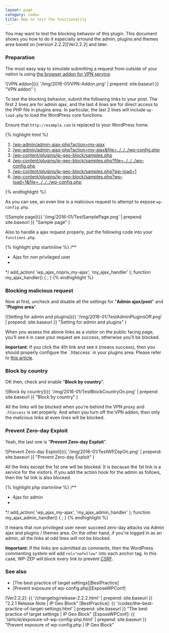 ```yaml
---
layout: page
category: codex
title: How to test the functionality
---
```


You may want to test the blocking behavior of this plugin. This document 
shows you how to do it especially arround the admin, plugins and themes 
area based on [version 2.2.2][Ver2.2.2] and later.

<!--more-->

### Preparation ###

The most easy way to simulate submitting a request from outside of your nation 
is using [the browser addon for VPN service][VPN-ADDON].

![VPN addon]({{ '/img/2016-01/VPN-Addon.png' | prepend: site.baseurl }}
 "VPN addon"
)

To test the blocking behavior, submit the following links to your post. The 
first 2 lines are for admin ajax, and the last 4 lines are for direct access 
to the PHP file in plugins area. In particular, the last 2 lines will include 
`wp-load.php` to load the WordPress core functions.

Ensure that `http://example.com` is replaced to your WordPress home.

{% highlight html %}
<ol>
    <li><a href="http://example.com/wp-admin/admin-ajax.php?action=my-ajax">/wp-admin/admin-ajax-php?action=my-ajax</a>
    <li><a href="http://example.com/wp-admin/admin-ajax.php?action=my-ajax&file=../../../wp-config.php">/wp-admin/admin-ajax-php?action=my-ajax&file=../../../wp-config.php</a></li>
    <li><a href="http://example.com/wp-content/plugins/ip-geo-block/samples.php">/wp-content/plugins/ip-geo-block/samples.php</a></li>
    <li><a href="http://example.com/wp-content/plugins/ip-geo-block/samples.php?file=../../../wp-config.php">/wp-content/plugins/ip-geo-block/samples.php?file=../../../wp-config.php</a></li>
    <li><a href="http://example.com/wp-content/plugins/ip-geo-block/samples.php?wp-load=1">/wp-content/plugins/ip-geo-block/samples.php?wp-load=1</a></li>
    <li><a href="http://example.com/wp-content/plugins/ip-geo-block/samples.php?wp-load=1&file=../../../wp-config.php">/wp-content/plugins/ip-geo-block/samples.php?wp-load=1&file=../../../wp-config.php</a></li>
</ol>
{% endhighlight %}

As you can see, an even line is a malicious request to attempt to expose 
`wp-config.php`.

![Sample page]({{ '/img/2016-01/TestSamplePage.png' | prepend: site.baseurl }}
 "Sample page"
)

Also to handle a ajax request properly, put the following code into your 
`functions.php`.

{% highlight php startinline %}
/**
 * Ajax for non privileged user
 *
 */
add_action( 'wp_ajax_nopriv_my-ajax', 'my_ajax_handler' );
function my_ajax_handler() {
    ;
}
{% endhighlight %}

### Blocking malicious request ###

Now at first, uncheck and disable all the settings for "**Admin ajax/post**" 
and "**Plugins area**".

![Setting for admin and plugins]({{ '/img/2016-01/TestAdminPluginsOff.png' | prepend: site.baseurl }}
 "Setting for admin and plugins"
)

When you assess the above links as a visitor on the public facing page, you'll 
see `0` in case your request are success, otherwise you'll be blocked.

<div class="alert alert-warning">
  <strong>Important:</strong>
  If you click the 4th link and see <code>0</code> (means success), then you 
  should properly configure the `.htaccess` in your plugins area. Please refer 
  to <a href="/article/exposure-of-wp-config-php.html"
  title="Prevent exposure of wp-config.php | IP Geo Block">this article</a>.
</div>

### Block by country ###

OK then, check and enable "**Block by country**".

![Block by country]({{ '/img/2016-01/TestBlockCountryOn.png' | prepend: site.baseurl }}
 "Block by country"
)

All the links will be blocked when you're behind the VPN proxy and `.htaccess` 
is set properly. And when you turn off the VPN addon, then only the malicious 
links at even lines will be blocked.

### Prevent Zero-day Exploit ###

Yeah, the last one is "**Prevent Zero-day Exploit**".

![Prevent Zero-day Exploit]({{ '/img/2016-01/TestWPZepOn.png' | prepend: site.baseurl }}
 "Prevent Zero-day Exploit"
)

All the links except the 1st one will be blocked. It is because the 1st link 
is a service for the visitors. If you add the action hook for the admin as 
follows, then the 1st link is also blocked.

{% highlight php startinline %}
/**
 * Ajax for admin
 *
 */
add_action( 'wp_ajax_my-ajax', 'my_ajax_admin_handler' );
function my_ajax_admin_handler() {
    ;
}
{% endhighlight %}

It means that non privileged user never succeed zero-day attacks via Admin 
ajax and plugins / themes area. On the other hand, if you're logged in as an 
admin, all the links at odd lines will not be blocked.

<div class="alert alert-warning">
  <strong>Important:</strong>
  If the links are submitted as comments, then the WordPress commenting system 
  will add <code>rel="nofollow"</code> into each anchor tag. In this case, 
  WP-ZEP will block every link to prevent
  <a href="https://en.wikipedia.org/wiki/Cross-site_request_forgery"
  title="Cross-site request forgery - Wikipedia, the free encyclopedia">CSRF</a>.
</div>

### See also ###

- [The best practice of target settings][BestPractice]
- [Prevent exposure of wp-config.php][ExposeWPConf]

[IP-Geo-Block]: https://wordpress.org/plugins/ip-geo-block/ "WordPress › IP Geo Block « WordPress Plugins"
[VPN-ADDON]:    https://www.google.co.jp/search?q=browser+addon+vpn+service "browser addon vpn service - Google search"
[Ver2.2.2]:     {{ '/changelog/release-2.2.2.html' | prepend: site.baseurl }} "2.2.1 Release Note | IP Geo Block"
[BestPractice]: {{ '/codex/the-best-practice-of-target-settings.html' | prepend: site.baseurl }} "The best practice of target settings | IP Geo Block"
[ExposeWPConf]: {{ '/article/exposure-of-wp-config-php.html' | prepend: site.baseurl }} "Prevent exposure of wp-config.php | IP Geo Block"
